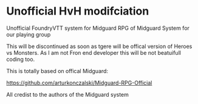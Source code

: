 # Unofficial HvH modifciation
 
Unofficial FoundryVTT system for Midguard RPG of Midguard System for our playing group


This will be discontinued as soon as tgere will be offical version of Heroes vs Monsters.
As I am not Fron end developer this will be not beatuifull coding too.

This is totally based on offical Midguard:

https://github.com/arturkonczalski/Midguard-RPG-Official

All credist to the authors of the Midguard system


